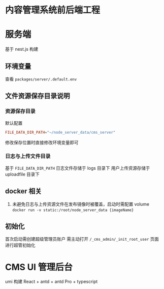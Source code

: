 # 内容管理系统前后端工程

# 服务端

基于 nest.js 构建

## 环境变量

查看 `packages/server/.default.env`

## 文件资源保存目录说明

### 资源保存目录

默认配置

```conf
FILE_DATA_DIR_PATH="~/node_server_data/cms_server"
```

修改保存位置时直接修改环境变量即可

### 日志与上传文件目录

基于 `FILE_DATA_DIR_PATH`
日志文件存储于 logs 目录下
用户上传资源存储于 uploadfile 目录下

## docker 相关

1. 未避免日志与上传资源文件在发布镜像时被覆盖，启动时需配置 volume  
   `docker run -v static:/root/node_server_data {imageName}`

## 初始化

首次启动需创建超级管理员账户
需主动打开 `/_cms_admin/_init_root_user` 页面进行超管初始化

# CMS UI 管理后台

umi 构建 React + antd + antd Pro + typescript
